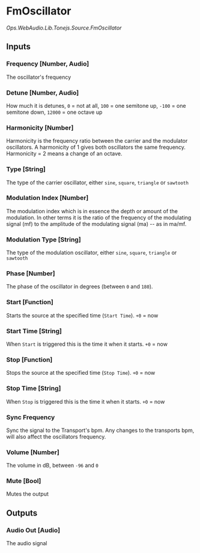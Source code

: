 # FmOscillator

*Ops.WebAudio.Lib.Tonejs.Source.FmOscillator*   

## Inputs

### Frequency [Number, Audio]

The oscillator's frequency

### Detune [Number, Audio]

How much it is detunes, `0` = not at all, `100` = one semitone up, `-100` = one semitone down, `12000` = one octave up

### Harmonicity [Number]

Harmonicity is the frequency ratio between the carrier and the modulator oscillators. A harmonicity of 1 gives both oscillators the same frequency. Harmonicity = 2 means a change of an octave.

### Type [String]

The type of the carrier oscillator, either `sine`, `square`, `triangle` or `sawtooth`

### Modulation Index [Number]

The modulation index which is in essence the depth or amount of the modulation. In other terms it is the ratio of the frequency of the modulating signal (mf) to the amplitude of the modulating signal (ma) -- as in ma/mf.

### Modulation Type [String]

The type of the modulation oscillator, either `sine`, `square`, `triangle` or `sawtooth`

### Phase [Number]

The phase of the oscillator in degrees (between `0` and `180`).

### Start [Function]

Starts the source at the specified time (`Start Time`). `+0` = now

### Start Time [String]

When `Start` is triggered this is the time it when it starts. `+0` = now

### Stop [Function]

Stops the source at the specified time (`Stop Time`). `+0` = now

### Stop Time [String]

When `Stop` is triggered this is the time it when it starts. `+0` = now

### Sync Frequency

Sync the signal to the Transport's bpm. Any changes to the transports bpm, will also affect the oscillators frequency.

### Volume [Number]

The volume in dB, between `-96` and `0`

### Mute [Bool]

Mutes the output

## Outputs

### Audio Out [Audio]

The audio signal